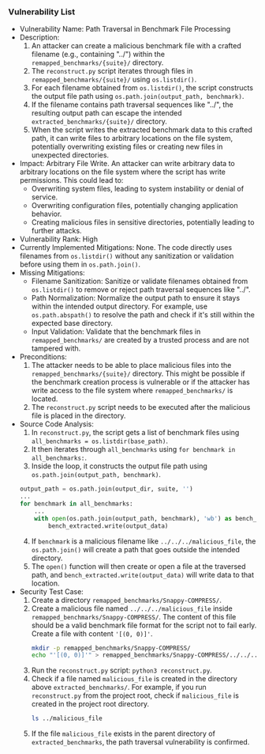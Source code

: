 ### Vulnerability List

- Vulnerability Name: Path Traversal in Benchmark File Processing
- Description:
    1. An attacker can create a malicious benchmark file with a crafted filename (e.g., containing "../") within the `remapped_benchmarks/{suite}/` directory.
    2. The `reconstruct.py` script iterates through files in `remapped_benchmarks/{suite}/` using `os.listdir()`.
    3. For each filename obtained from `os.listdir()`, the script constructs the output file path using `os.path.join(output_path, benchmark)`.
    4. If the filename contains path traversal sequences like "../", the resulting output path can escape the intended `extracted_benchmarks/{suite}/` directory.
    5. When the script writes the extracted benchmark data to this crafted path, it can write files to arbitrary locations on the file system, potentially overwriting existing files or creating new files in unexpected directories.
- Impact:
    Arbitrary File Write. An attacker can write arbitrary data to arbitrary locations on the file system where the script has write permissions. This could lead to:
    - Overwriting system files, leading to system instability or denial of service.
    - Overwriting configuration files, potentially changing application behavior.
    - Creating malicious files in sensitive directories, potentially leading to further attacks.
- Vulnerability Rank: High
- Currently Implemented Mitigations:
    None. The code directly uses filenames from `os.listdir()` without any sanitization or validation before using them in `os.path.join()`.
- Missing Mitigations:
    - Filename Sanitization: Sanitize or validate filenames obtained from `os.listdir()` to remove or reject path traversal sequences like "../".
    - Path Normalization: Normalize the output path to ensure it stays within the intended output directory. For example, use `os.path.abspath()` to resolve the path and check if it's still within the expected base directory.
    - Input Validation: Validate that the benchmark files in `remapped_benchmarks/` are created by a trusted process and are not tampered with.
- Preconditions:
    1. The attacker needs to be able to place malicious files into the `remapped_benchmarks/{suite}/` directory. This might be possible if the benchmark creation process is vulnerable or if the attacker has write access to the file system where `remapped_benchmarks/` is located.
    2. The `reconstruct.py` script needs to be executed after the malicious file is placed in the directory.
- Source Code Analysis:
    1. In `reconstruct.py`, the script gets a list of benchmark files using `all_benchmarks = os.listdir(base_path)`.
    2. It then iterates through `all_benchmarks` using `for benchmark in all_benchmarks:`.
    3. Inside the loop, it constructs the output file path using `os.path.join(output_path, benchmark)`.
    ```python
    output_path = os.path.join(output_dir, suite, '')
    ...
    for benchmark in all_benchmarks:
        ...
        with open(os.path.join(output_path, benchmark), 'wb') as bench_extracted:
            bench_extracted.write(output_data)
    ```
    4. If `benchmark` is a malicious filename like `../../../malicious_file`, the `os.path.join()` will create a path that goes outside the intended directory.
    5. The `open()` function will then create or open a file at the traversed path, and `bench_extracted.write(output_data)` will write data to that location.
- Security Test Case:
    1. Create a directory `remapped_benchmarks/Snappy-COMPRESS/`.
    2. Create a malicious file named `../../../malicious_file` inside `remapped_benchmarks/Snappy-COMPRESS/`. The content of this file should be a valid benchmark file format for the script not to fail early. Create a file with content `'[(0, 0)]'`.
        ```bash
        mkdir -p remapped_benchmarks/Snappy-COMPRESS/
        echo "'[(0, 0)]'" > remapped_benchmarks/Snappy-COMPRESS/../../../malicious_file
        ```
    3. Run the `reconstruct.py` script: `python3 reconstruct.py`.
    4. Check if a file named `malicious_file` is created in the directory above `extracted_benchmarks/`. For example, if you run `reconstruct.py` from the project root, check if `malicious_file` is created in the project root directory.
        ```bash
        ls ../malicious_file
        ```
    5. If the file `malicious_file` exists in the parent directory of `extracted_benchmarks`, the path traversal vulnerability is confirmed.